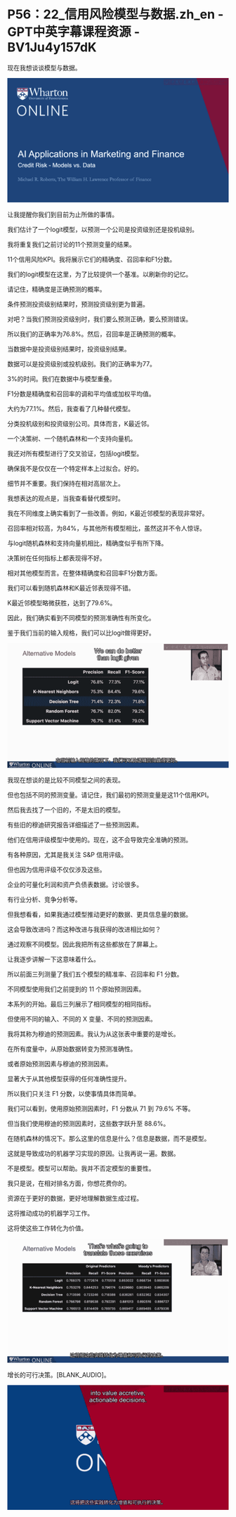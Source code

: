 # P56：22_信用风险模型与数据.zh_en - GPT中英字幕课程资源 - BV1Ju4y157dK

现在我想谈谈模型与数据。

![](img/93faf429e2a0e6bbf679cef1a4773fbb_1.png)

让我提醒你我们到目前为止所做的事情。

我们估计了一个logit模型，以预测一个公司是投资级别还是投机级别。

我将重复我们之前讨论的11个预测变量的结果。

11个信用风险KPI。我将展示它们的精确度、召回率和F1分数。

我们的logit模型在这里，为了比较提供一个基准。以刷新你的记忆。

请记住，精确度是正确预测的概率。

条件预测投资级别结果时，预测投资级别更为普遍。

对吧？当我们预测投资级别时，我们要么预测正确，要么预测错误。

所以我们的正确率为76.8%。然后，召回率是正确预测的概率。

当数据中是投资级别结果时，投资级别结果。

数据可以是投资级别或投机级别。我们的正确率为77。

3%的时间。我们在数据中与模型重叠。

F1分数是精确度和召回率的调和平均值或加权平均值。

大约为77.1%。然后，我查看了几种替代模型。

分类投机级别和投资级别公司。具体而言，K最近邻。

一个决策树、一个随机森林和一个支持向量机。

我还对所有模型进行了交叉验证，包括logit模型。

确保我不是仅仅在一个特定样本上过拟合。好的。

细节并不重要。我们保持在相对高层次上。

我想表达的观点是，当我查看替代模型时。

我在不同维度上确实看到了一些改善。例如，K最近邻模型的表现非常好。

召回率相对较高，为84%，与其他所有模型相比，虽然这并不令人惊讶。

与logit随机森林和支持向量机相比，精确度似乎有所下降。

决策树在任何指标上都表现得不好。

相对其他模型而言。在整体精确度和召回率F1分数方面。

我们可以看到随机森林和K最近邻表现得不错。

K最近邻模型略微获胜，达到了79.6%。

因此，我们确实看到不同模型的预测准确性有所变化。

鉴于我们当前的输入规格，我们可以比logit做得更好。

![](img/93faf429e2a0e6bbf679cef1a4773fbb_3.png)

我现在想谈的是比较不同模型之间的表现。

但也包括不同的预测变量。请记住，我们最初的预测变量是这11个信用KPI。

然后我去找了一个旧的，不是太旧的模型。

有些旧的穆迪研究报告详细描述了一些预测因素。

他们在信用评级模型中使用的。现在，这不会导致完全准确的预测。

有各种原因，尤其是我关注 S&P 信用评级。

但也因为信用评级不仅仅涉及这些。

企业的可量化利润和资产负债表数据。讨论很多。

有行业分析、竞争分析等。

但我想看看，如果我通过模型推动更好的数据、更具信息量的数据。

这会导致改进吗？而这种改进与我获得的改进相比如何？

通过观察不同模型。因此我把所有这些都放在了屏幕上。

让我逐步讲解一下这意味着什么。

所以前面三列测量了我们五个模型的精准率、召回率和 F1 分数。

不同模型使用我们之前提到的 11 个原始预测因素。

本系列的开始。最后三列展示了相同模型的相同指标。

但使用不同的输入、不同的 X 变量、不同的预测因素。

我将其称为穆迪的预测因素。我认为从这张表中重要的是增长。

在所有度量中，从原始数据转变为预测准确性。

或者原始预测因素与穆迪的预测因素。

显著大于从其他模型获得的任何准确性提升。

所以我们只关注 F1 分数，以使事情具体而简单。

我们可以看到，使用原始预测因素时，F1 分数从 71 到 79.6% 不等。

但当我们使用穆迪的预测因素时，这些数字跃升至 88.6%。

在随机森林的情况下。那么这里的信息是什么？信息是数据，而不是模型。

这就是导致成功的机器学习实现的原因。让我再说一遍。数据。

不是模型。模型可以帮助。我并不否定模型的重要性。

我只是说，在相对排名方面，你想花费你的。

资源在于更好的数据，更好地理解数据生成过程。

这将推动成功的机器学习工作。

这将使这些工作转化为价值。

![](img/93faf429e2a0e6bbf679cef1a4773fbb_5.png)

增长的可行决策。[BLANK_AUDIO]。

![](img/93faf429e2a0e6bbf679cef1a4773fbb_7.png)
